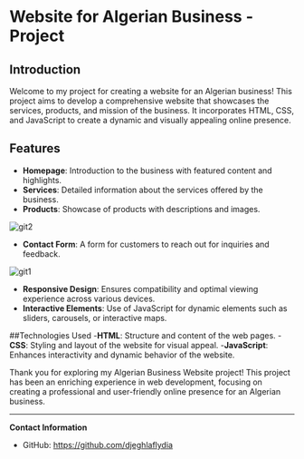 # Website for Algerian Business - Project

## Introduction
Welcome to my project for creating a website for an Algerian business! This project aims to develop a comprehensive website that showcases the services, products, and mission of the business. It incorporates HTML, CSS, and JavaScript to create a dynamic and visually appealing online presence.

## Features
- **Homepage**: Introduction to the business with featured content and highlights.
- **Services**: Detailed information about the services offered by the business.
- **Products**: Showcase of products with descriptions and images.

![git2](https://github.com/djeghlaflydia/game/assets/163843966/2cce332b-dca7-45cd-acac-3e7a19d5acc5)

- **Contact Form**: A form for customers to reach out for inquiries and feedback.

![git1](https://github.com/djeghlaflydia/game/assets/163843966/ec521e1b-375a-4a56-b78f-05910650a6d3)

- **Responsive Design**: Ensures compatibility and optimal viewing experience across various devices.
- **Interactive Elements**: Use of JavaScript for dynamic elements such as sliders, carousels, or interactive maps.

##Technologies Used
-**HTML**: Structure and content of the web pages.
-**CSS**: Styling and layout of the website for visual appeal.
-**JavaScript**: Enhances interactivity and dynamic behavior of the website.


Thank you for exploring my Algerian Business Website project! This project has been an enriching experience in web development, focusing on creating a professional and user-friendly online presence for an Algerian business.

---

**Contact Information**
- GitHub: https://github.com/djeghlaflydia
